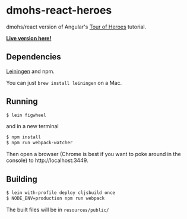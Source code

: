 # dmohs-react-heroes

dmohs/react version of Angular's [Tour of Heroes](https://angular.io/tutorial) tutorial.

**[Live version here!](https://zarsky-broad.github.io/dmohs-react-heroes/)**

## Dependencies

[Leiningen](https://leiningen.org) and npm.

You can just `brew install leiningen` on a Mac.

## Running

```sh
$ lein figwheel
```
and in a new terminal
```sh
$ npm install
$ npm run webpack-watcher
```

Then open a browser (Chrome is best if you want to poke around in the console) to http://localhost:3449.

## Building

```sh
$ lein with-profile deploy cljsbuild once
$ NODE_ENV=production npm run webpack
```

The built files will be in `resources/public/`
